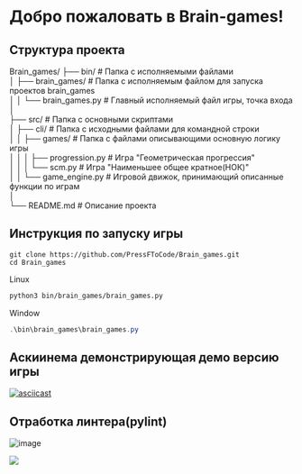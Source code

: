# Добро пожаловать в Brain-games!

## Структура проекта
Brain_games/
├── bin/                         # Папка с исполняемыми файлами\
│   ├── brain_games/             # Папка с исполняемым файлом для запуска проектов brain_games\
│   │   └── brain_games.py       # Главный исполняемый файл игры, точка входа\
│\
├── src/                         # Папка с основными скриптами\
│   ├── cli/                     # Папка с исходными файлами для командной строки\
│   │   ├── games/               # Папка с файлами описывающими основную логику игры\
│   │   │   ├── progression.py   # Игра "Геометрическая прогрессия"\
│   │   │   └── scm.py           # Игра "Наименьшее общее кратное(НОК)"\
│   │   └── game_engine.py       # Игровой движок, принимающий описанные функции по играм\
│\
└── README.md                    # Описание проекта



## Инструкция по запуску игры

```
git clone https://github.com/PressFToCode/Brain_games.git
cd Brain_games
```

Linux
```bash
python3 bin/brain_games/brain_games.py
```

Window
```powershell
.\bin\brain_games\brain_games.py
```

## Аскиинема демонстрирующая демо версию игры

[![asciicast](https://asciinema.org/a/tSIVgktq3TEUwnCjkxUyNVvqa.svg)](https://asciinema.org/a/tSIVgktq3TEUwnCjkxUyNVvqa)

## Отработка линтера(pylint)
![image](https://github.com/user-attachments/assets/0bc03f16-47bf-499c-82df-20cf8518ede4)


<a href="https://codeclimate.com/github/PressFToCode/Software-development-method/maintainability"><img src="https://api.codeclimate.com/v1/badges/2d72a040938b715dbc32/maintainability" /></a>
